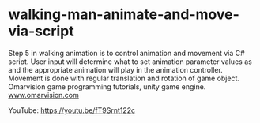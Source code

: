 # walking-man-animate-and-move-via-script
Step 5 in walking animation is to control animation and movement via C# script. User input will determine what to set animation parameter values as and the appropriate animation will play in the animation controller. Movement is done with regular translation and rotation of game object. Omarvision game programming tutorials, unity game engine. www.omarvision.com

YouTube:   https://youtu.be/fT9Srnt122c
